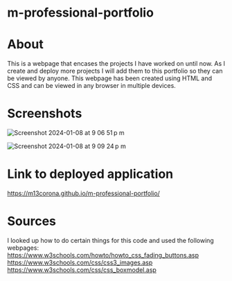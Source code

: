 # m-professional-portfolio

# About
This is a webpage that encases the projects I have worked on until now. As I create and deploy more projects I will add them to this portfolio so they can be viewed by anyone. This webpage has been created using HTML and CSS and can be viewed in any browser in multiple devices.


# Screenshots
![Screenshot 2024-01-08 at 9 06 51 p m](https://github.com/m13corona/m-professional-portfolio/assets/152875862/75b55742-b866-4802-8e87-6b24fb70e590)


![Screenshot 2024-01-08 at 9 09 24 p m](https://github.com/m13corona/m-professional-portfolio/assets/152875862/c86ed87c-834f-4114-9524-94173a710ae8)


# Link to deployed application
https://m13corona.github.io/m-professional-portfolio/


# Sources
I looked up how to do certain things for this code and used the following webpages:
https://www.w3schools.com/howto/howto_css_fading_buttons.asp
https://www.w3schools.com/css/css3_images.asp
https://www.w3schools.com/css/css_boxmodel.asp
